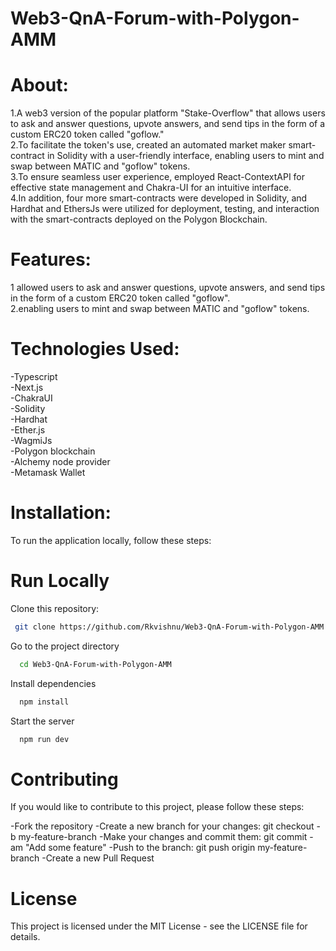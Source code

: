 # Web3-QnA-Forum-with-Polygon-AMM

# About:
1.A web3 version of the popular platform "Stake-Overflow" that allows users to ask and answer questions, upvote answers, and send tips in the form of a custom ERC20 token called "goflow."<br/>
2.To facilitate the token's use, created an automated market maker smart-contract in Solidity with a user-friendly interface, enabling users to mint and swap between MATIC and "goflow" tokens.<br/>
3.To ensure seamless user experience, employed React-ContextAPI for effective state management and Chakra-UI for an intuitive interface.<br/>
4.In addition, four more smart-contracts were developed in Solidity, and Hardhat and EthersJs were utilized for deployment, testing, and interaction with the smart-contracts deployed on the Polygon Blockchain.<br/>


# Features:
1 allowed users to ask and answer questions, upvote answers, and send tips in the form of a custom ERC20 token called "goflow".<br/>
2.enabling users to mint and swap between MATIC and "goflow" tokens.


# Technologies Used:
-Typescript<br/>
-Next.js<br/>
-ChakraUI<br/>
-Solidity<br/>
-Hardhat<br/>
-Ether.js<br/>
-WagmiJs<br/>
-Polygon blockchain<br/>
-Alchemy node provider<br/>
-Metamask Wallet <br/>


# Installation:
To run the application locally, follow these steps:



# Run Locally

Clone this repository:
```bash
 git clone https://github.com/Rkvishnu/Web3-QnA-Forum-with-Polygon-AMM
```
Go to the project directory
```bash
  cd Web3-QnA-Forum-with-Polygon-AMM
```
Install dependencies
```bash
  npm install
```
Start the server
```bash
  npm run dev
```

# Contributing
If you would like to contribute to this project, please follow these steps:

-Fork the repository
-Create a new branch for your changes: git checkout -b my-feature-branch
-Make your changes and commit them: git commit -am "Add some feature"
-Push to the branch: git push origin my-feature-branch
-Create a new Pull Request


# License
This project is licensed under the MIT License - see the LICENSE file for details.
